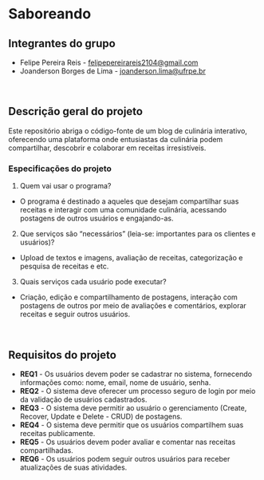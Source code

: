 # Saboreando

## Integrantes do grupo 
 * Felipe Pereira Reis - felipepereirareis2104@gmail.com
 * Joanderson Borges de Lima - joanderson.lima@ufrpe.br

<br>

## Descrição geral do projeto 
Este repositório abriga o código-fonte de um blog de culinária interativo, oferecendo uma plataforma onde entusiastas da culinária podem compartilhar, descobrir e colaborar em receitas irresistíveis.

### Especificações do projeto
 1. Quem vai usar o programa?
  * O programa é destinado a aqueles que desejam compartilhar suas receitas e interagir com uma comunidade culinária, acessando postagens de outros usuários e engajando-as.

 2. Que serviços são “necessários” (leia-se: importantes para os clientes e usuários)?
  * Upload de textos e imagens, avaliação de receitas, categorização e pesquisa de receitas e etc. 

 3. Quais serviços cada usuário pode executar?
  * Criação, edição e compartilhamento de postagens, interação com postagens de outros por meio de avaliações e comentários, explorar receitas e seguir outros usuários.

<br>

## Requisitos do projeto
 * **REQ1** - Os usuários devem poder se cadastrar no sistema, fornecendo informações como: nome, email, nome de usuário, senha.
 * **REQ2** - O sistema deve oferecer um processo seguro de login por meio da validação de usuários cadastrados.
 * **REQ3** - O sistema deve permitir ao usuário o gerenciamento (Create, Recover, Update e Delete - CRUD) de postagens.
 * **REQ4** - O sistema deve permitir que os usuários compartilhem suas receitas publicamente.
 * **REQ5** - Os usuários devem poder avaliar e comentar nas receitas compartilhadas.
 * **REQ6** - Os usuários podem seguir outros usuários para receber atualizações de suas atividades.

